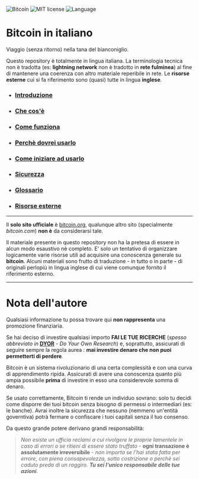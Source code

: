 ![Bitcoin](https://img.shields.io/badge/bitcoin-btc-orange) ![MIT license](https://img.shields.io/badge/license-MIT-blue) ![Language](https://img.shields.io/badge/language-ITA-green)

# Bitcoin in italiano
Viaggio (senza ritorno) nella tana del bianconiglio.

Questo repository è totalmente in lingua italiana. La terminologia tecnica non è tradotta (es: __lightning network__ non è tradotto in __rete fulminea__) al fine di mantenere una coerenza con altro materiale reperibile in rete. Le __risorse esterne__ cui si fa riferimento sono (quasi) tutte in lingua __inglese__. 

* ### [Introduzione](intro.md "Sul concetto di denaro e sulle sue proprietà")
* ### [Che cos'è](cosa.md "La preistoria, la storia e le evoluzioni del protocollo Bitcoin.")
* ### [Come funziona](come.md "Gli elementi che concorrono al funzionamento del network globale.")
* ### [Perchè dovrei usarlo](perche.md "Le ragioni alla base della sua adozione.") 
* ### [Come iniziare ad usarlo](uso.md "Portafogli digitali e lightning network.")
* ### [Sicurezza](sicurezza.md "Accorgimenti per un utilizzo sicuro e privato.")
* ### [Glossario](glossario.md "Una raccolta di termini che troverete durante la lettura.")
* ### [Risorse esterne](esterne.md "Bibliografia e riferimenti a risorse esterne.")

***
Il __solo sito ufficiale__ è [bitcoin.org](https://bitcoin.org/it/), qualunque altro sito (specialmente _bitcoin.com_) __non è__ da considerarsi tale. 

Il materiale presente in questo repository non ha la pretesa di essere in alcun modo esaustivo nè completo. E' solo un tentativo di organizzare logicamente varie risorse utili ad acquisire una conoscenza generale su __bitcoin__. Alcuni materiali sono frutto di traduzione - in tutto o in parte - di originali perlopiù in lingua inglese di cui viene comunque fornito il riferimento esterno. 
***

# Nota dell'autore
Qualsiasi informazione tu possa trovare qui __non rappresenta__ una promozione finanziaria.

Se hai deciso di investire qualsiasi importo __FAI LE TUE RICERCHE__ (_spesso abbreviato in_ [__DYOR__](glossario.md#dyor) - _Do Your Own Research_) e, soprattutto, assicurati di seguire sempre la regola aurea : __mai investire denaro che non puoi permetterti di perdere__.

Bitcoin è un sistema rivoluzionario di una certa complessità e con una curva di apprendimento ripida. Assicurati di avere una conoscenza quanto più ampia possibile __prima__ di investire in esso una considerevole somma di denaro.

Se usato correttamente, Bitcoin ti rende un individuo sovrano: solo tu decidi come disporre dei tuoi bitcoin senza bisogno di permessi o intermediari (es: le banche). Avrai inoltre la sicurezza che nessuno (nemmeno un'entità governtiva) potrà fermare o confiscare i tuoi capitali senza il tuo consenso.

Da questo grande potere derivano grandi responsabilità:
>_Non esiste un ufficio reclami a cui rivolgere le proprie lamentele in caso di errori o se ritieni di essere stato truffato_ - __ogni transazione è assolutamente irreversibile__ - _non importa se l'hai stata fatta per errore, con piena consapevolezza, sotto costrizione o perchè sei caduto preda di un raggiro. __Tu sei l'unico responsabile delle tue azioni___.
